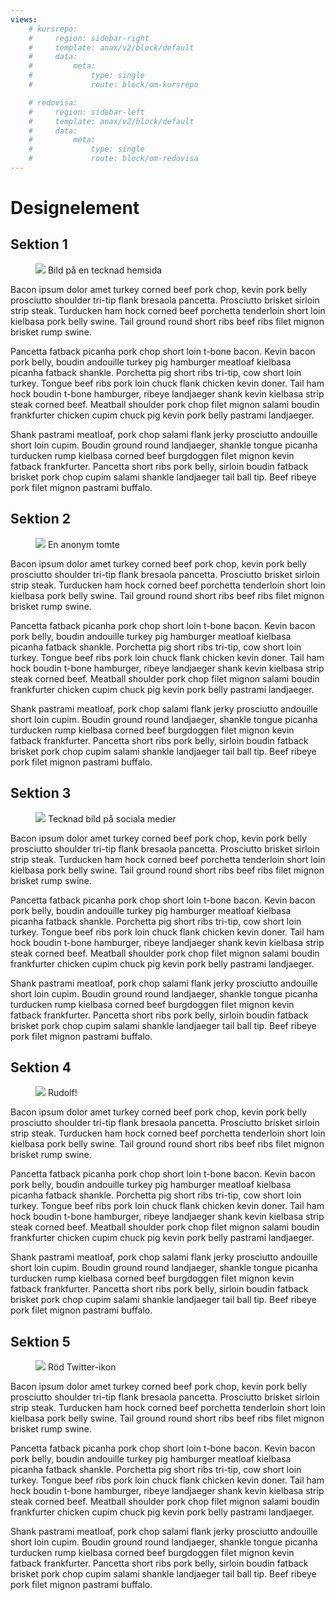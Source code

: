 ```yaml
---
views:
    # kursrepo:
    #     region: sidebar-right
    #     template: anax/v2/block/default
    #     data:
    #         meta: 
    #             type: single
    #             route: block/om-kursrepo

    # redovisa:
    #     region: sidebar-left
    #     template: anax/v2/block/default
    #     data:
    #         meta: 
    #             type: single
    #             route: block/om-redovisa
---
```

Designelement
=========================

<section class="section section-1">
    <div>
        <h1>Sektion 1</h1>
        <figure class="figure right w50">
            <img src="image/designelement/website.jpg?w=500">
            <caption>Bild på en tecknad hemsida</caption>
        </figure>
        <p>Bacon ipsum dolor amet turkey corned beef pork chop, kevin pork belly prosciutto shoulder tri-tip flank bresaola pancetta. Prosciutto brisket sirloin strip steak. Turducken ham hock corned beef porchetta tenderloin short loin kielbasa pork belly swine. Tail ground round short ribs beef ribs filet mignon brisket rump swine.</p>
        <p>Pancetta fatback picanha pork chop short loin t-bone bacon. Kevin bacon pork belly, boudin andouille turkey pig hamburger meatloaf kielbasa picanha fatback shankle. Porchetta pig short ribs tri-tip, cow short loin turkey. Tongue beef ribs pork loin chuck flank chicken kevin doner. Tail ham hock boudin t-bone hamburger, ribeye landjaeger shank kevin kielbasa strip steak corned beef. Meatball shoulder pork chop filet mignon salami boudin frankfurter chicken cupim chuck pig kevin pork belly pastrami landjaeger.</p>
        <p>Shank pastrami meatloaf, pork chop salami flank jerky prosciutto andouille short loin cupim. Boudin ground round landjaeger, shankle tongue picanha turducken rump kielbasa corned beef burgdoggen filet mignon kevin fatback frankfurter. Pancetta short ribs pork belly, sirloin boudin fatback brisket pork chop cupim salami shankle landjaeger tail ball tip. Beef ribeye pork filet mignon pastrami buffalo.</p>
    </div>
</section>

<section class="section section-2">
    <div>
        <h1>Sektion 2</h1>
        <figure class="figure left w50">
            <img src="image/designelement/santa.jpg?w=300">
            <caption>En anonym tomte</caption>
        </figure>
        <p>Bacon ipsum dolor amet turkey corned beef pork chop, kevin pork belly prosciutto shoulder tri-tip flank bresaola pancetta. Prosciutto brisket sirloin strip steak. Turducken ham hock corned beef porchetta tenderloin short loin kielbasa pork belly swine. Tail ground round short ribs beef ribs filet mignon brisket rump swine.</p>
        <p>Pancetta fatback picanha pork chop short loin t-bone bacon. Kevin bacon pork belly, boudin andouille turkey pig hamburger meatloaf kielbasa picanha fatback shankle. Porchetta pig short ribs tri-tip, cow short loin turkey. Tongue beef ribs pork loin chuck flank chicken kevin doner. Tail ham hock boudin t-bone hamburger, ribeye landjaeger shank kevin kielbasa strip steak corned beef. Meatball shoulder pork chop filet mignon salami boudin frankfurter chicken cupim chuck pig kevin pork belly pastrami landjaeger.</p>
        <p>Shank pastrami meatloaf, pork chop salami flank jerky prosciutto andouille short loin cupim. Boudin ground round landjaeger, shankle tongue picanha turducken rump kielbasa corned beef burgdoggen filet mignon kevin fatback frankfurter. Pancetta short ribs pork belly, sirloin boudin fatback brisket pork chop cupim salami shankle landjaeger tail ball tip. Beef ribeye pork filet mignon pastrami buffalo.</p>
    </div>
</section>

<section class="section section-3">
    <div>
        <h1>Sektion 3</h1>
        <figure class="figure right w50">
            <img src="image/designelement/socialmedia.jpg?w=500">
            <caption>Tecknad bild på sociala medier</caption>
        </figure>
        <p>Bacon ipsum dolor amet turkey corned beef pork chop, kevin pork belly prosciutto shoulder tri-tip flank bresaola pancetta. Prosciutto brisket sirloin strip steak. Turducken ham hock corned beef porchetta tenderloin short loin kielbasa pork belly swine. Tail ground round short ribs beef ribs filet mignon brisket rump swine.</p>
        <p>Pancetta fatback picanha pork chop short loin t-bone bacon. Kevin bacon pork belly, boudin andouille turkey pig hamburger meatloaf kielbasa picanha fatback shankle. Porchetta pig short ribs tri-tip, cow short loin turkey. Tongue beef ribs pork loin chuck flank chicken kevin doner. Tail ham hock boudin t-bone hamburger, ribeye landjaeger shank kevin kielbasa strip steak corned beef. Meatball shoulder pork chop filet mignon salami boudin frankfurter chicken cupim chuck pig kevin pork belly pastrami landjaeger.</p>
        <p>Shank pastrami meatloaf, pork chop salami flank jerky prosciutto andouille short loin cupim. Boudin ground round landjaeger, shankle tongue picanha turducken rump kielbasa corned beef burgdoggen filet mignon kevin fatback frankfurter. Pancetta short ribs pork belly, sirloin boudin fatback brisket pork chop cupim salami shankle landjaeger tail ball tip. Beef ribeye pork filet mignon pastrami buffalo.</p>
    </div>
</section>

<section class="section section-4">
    <div>
        <h1>Sektion 4</h1>
        <figure class="figure left w50">
            <img src="image/designelement/rudolf_white_background.png?w=250">
            <caption>Rudolf!</caption>
        </figure>
        <p>Bacon ipsum dolor amet turkey corned beef pork chop, kevin pork belly prosciutto shoulder tri-tip flank bresaola pancetta. Prosciutto brisket sirloin strip steak. Turducken ham hock corned beef porchetta tenderloin short loin kielbasa pork belly swine. Tail ground round short ribs beef ribs filet mignon brisket rump swine.</p>
        <p>Pancetta fatback picanha pork chop short loin t-bone bacon. Kevin bacon pork belly, boudin andouille turkey pig hamburger meatloaf kielbasa picanha fatback shankle. Porchetta pig short ribs tri-tip, cow short loin turkey. Tongue beef ribs pork loin chuck flank chicken kevin doner. Tail ham hock boudin t-bone hamburger, ribeye landjaeger shank kevin kielbasa strip steak corned beef. Meatball shoulder pork chop filet mignon salami boudin frankfurter chicken cupim chuck pig kevin pork belly pastrami landjaeger.</p>
        <p>Shank pastrami meatloaf, pork chop salami flank jerky prosciutto andouille short loin cupim. Boudin ground round landjaeger, shankle tongue picanha turducken rump kielbasa corned beef burgdoggen filet mignon kevin fatback frankfurter. Pancetta short ribs pork belly, sirloin boudin fatback brisket pork chop cupim salami shankle landjaeger tail ball tip. Beef ribeye pork filet mignon pastrami buffalo.</p>
    </div>
</section>

<section class="section section-5">
    <div>
        <h1>Sektion 5</h1>
        <figure class="figure right w50">
            <img src="image/designelement/twitter.png?w=400">
            <caption>Röd Twitter-ikon</caption>
        </figure>
        <p>Bacon ipsum dolor amet turkey corned beef pork chop, kevin pork belly prosciutto shoulder tri-tip flank bresaola pancetta. Prosciutto brisket sirloin strip steak. Turducken ham hock corned beef porchetta tenderloin short loin kielbasa pork belly swine. Tail ground round short ribs beef ribs filet mignon brisket rump swine.</p>
        <p>Pancetta fatback picanha pork chop short loin t-bone bacon. Kevin bacon pork belly, boudin andouille turkey pig hamburger meatloaf kielbasa picanha fatback shankle. Porchetta pig short ribs tri-tip, cow short loin turkey. Tongue beef ribs pork loin chuck flank chicken kevin doner. Tail ham hock boudin t-bone hamburger, ribeye landjaeger shank kevin kielbasa strip steak corned beef. Meatball shoulder pork chop filet mignon salami boudin frankfurter chicken cupim chuck pig kevin pork belly pastrami landjaeger.</p>
        <p>Shank pastrami meatloaf, pork chop salami flank jerky prosciutto andouille short loin cupim. Boudin ground round landjaeger, shankle tongue picanha turducken rump kielbasa corned beef burgdoggen filet mignon kevin fatback frankfurter. Pancetta short ribs pork belly, sirloin boudin fatback brisket pork chop cupim salami shankle landjaeger tail ball tip. Beef ribeye pork filet mignon pastrami buffalo.</p>
    </div>
</section>


<!-- 
<h1>H1 (HTML)</h1>
<h2>H2 (HTML)</h2>
<h3>H3 (HTML)</h3>
<h4>H4 (HTML)</h4> -->

